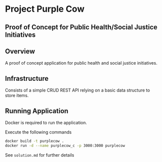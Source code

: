 # Project Purple Cow
## Proof of Concept for Public Health/Social Justice Initiatives

## Overview
A proof of concept application for public health and social justice initiatives.

## Infrastructure
Consists of a simple CRUD REST API relying on a basic data structure to store items.

## Running Application
Docker is required to run the application.

Execute the following commands
``` bash
docker build -t purplecow .
docker run -d --name purplecow_c -p 3000:3000 purplecow
```

See `solution.md` for further details
